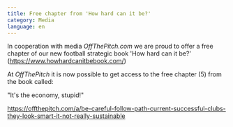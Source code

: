 ```yaml
---
title: Free chapter from 'How hard can it be?'
category: Media
language: en
---
```

In cooperation with media _OffThePitch.com_ we are proud to offer a free chapter of our new football strategic book 'How hard can it be?' (<https://www.howhardcanitbebook.com/>)

At _OffThePitch_ it is now possible to get access to the free chapter (5) from the book called:

"It's the economy, stupid!"

<https://offthepitch.com/a/be-careful-follow-path-current-successful-clubs-they-look-smart-it-not-really-sustainable>
